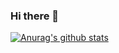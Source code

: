 ### Hi there 👋

 [![Anurag's github stats](https://github-readme-stats.vercel.app/api?username=MelonHell)](https://github.com/anuraghazra/github-readme-stats)

<!--
**MelonHell/MelonHell** is a ✨ _special_ ✨ repository because its `README.md` (this file) appears on your GitHub profile.

Here are some ideas to get you started:

- 🔭 I’m currently working on ...
- 🌱 I’m currently learning ...
- 👯 I’m looking to collaborate on ...
- 🤔 I’m looking for help with ...
- 💬 Ask me about ...
- 📫 How to reach me: ...
- 😄 Pronouns: ...
- ⚡ Fun fact: ...
-->
